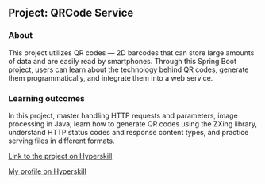 ## Project: QRCode Service


### About
This project utilizes QR codes — 2D barcodes that can store large amounts of data and are easily read by smartphones. Through this Spring Boot project, users can learn about the technology behind QR codes, generate them programmatically, and integrate them into a web service.
### Learning outcomes
In this project, master handling HTTP requests and parameters, image processing in Java, learn how to generate QR codes using the ZXing library, understand HTTP status codes and response content types, and practice serving files in different formats.

[Link to the project on Hyperskill](https://hyperskill.org/projects/385)

[My profile on Hyperskill](https://hyperskill.org/profile/43632084)